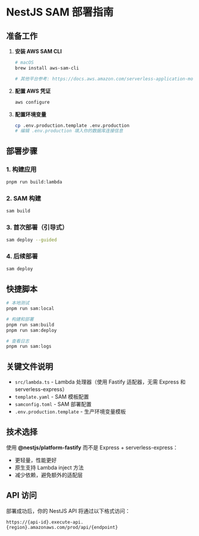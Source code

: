 # NestJS SAM 部署指南

## 准备工作

1. **安装 AWS SAM CLI**
   ```bash
   # macOS
   brew install aws-sam-cli

   # 其他平台参考: https://docs.aws.amazon.com/serverless-application-model/latest/developerguide/install-sam-cli.html
   ```

2. **配置 AWS 凭证**
   ```bash
   aws configure
   ```

3. **配置环境变量**
   ```bash
   cp .env.production.template .env.production
   # 编辑 .env.production 填入你的数据库连接信息
   ```

## 部署步骤

### 1. 构建应用
```bash
pnpm run build:lambda
```

### 2. SAM 构建
```bash
sam build
```

### 3. 首次部署（引导式）
```bash
sam deploy --guided
```

### 4. 后续部署
```bash
sam deploy
```

## 快捷脚本

```bash
# 本地测试
pnpm run sam:local

# 构建和部署
pnpm run sam:build
pnpm run sam:deploy

# 查看日志
pnpm run sam:logs
```

## 关键文件说明

- `src/lambda.ts` - Lambda 处理器（使用 Fastify 适配器，无需 Express 和 serverless-express）
- `template.yaml` - SAM 模板配置
- `samconfig.toml` - SAM 部署配置
- `.env.production.template` - 生产环境变量模板

## 技术选择

使用 **@nestjs/platform-fastify** 而不是 Express + serverless-express：
- 更轻量，性能更好
- 原生支持 Lambda inject 方法
- 减少依赖，避免额外的适配层

## API 访问

部署成功后，你的 NestJS API 将通过以下格式访问：
```
https://{api-id}.execute-api.{region}.amazonaws.com/prod/api/{endpoint}
```